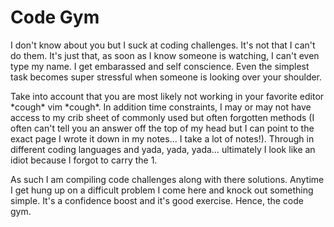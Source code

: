 # Code Gym
I don't know about you but I suck at coding challenges. It's not that I can't do them. It's just that, as soon as I know someone is watching, I can't even type my name. I get embarassed and self conscience. Even the simplest task becomes super stressful when someone is looking over your shoulder.

Take into account that you are most likely not working in your favorite editor \*cough* vim \*cough*. In addition time constraints, I may or may not have access to my crib sheet of commonly used but often forgotten methods (I often can't tell you an answer off the top of my head but I can point to the exact page I wrote it down in my notes... I take a lot of notes!). Through in different coding languages and yada, yada, yada… ultimately I look like an idiot because I forgot to carry the 1.

As such I am compiling code challenges along with there solutions. Anytime I get hung up on a difficult problem I come here and knock out something simple. It's a confidence boost and it's good exercise. Hence, the code gym.

